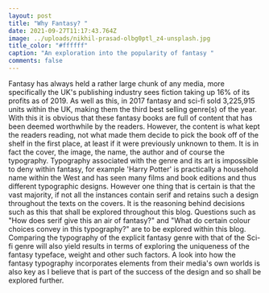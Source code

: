 ```yaml
---
layout: post
title: "Why Fantasy? "
date: 2021-09-27T11:17:43.764Z
image: ../uploads/nikhil-prasad-olbg0ptl_z4-unsplash.jpg
title_color: "#ffffff"
caption: "An exploration into the popularity of fantasy "
comments: false
---
```

Fantasy has always held a rather large chunk of any media, more specifically the UK's publishing industry sees fiction taking up 16% of its profits as of 2019. As well as this, in 2017 fantasy and sci-fi sold 3,225,915 units within the UK, making them the third best selling genre(s) of the year. With this it is obvious that these fantasy books are full of content that has been deemed worthwhile by the readers. However, the content is what kept the readers reading, not what made them decide to pick the book off of the shelf in the first place, at least if it were previously unknown to them. It is in fact the cover, the image, the name, the author and of course the typography. Typography associated with the genre and its art is impossible to deny within fantasy, for example 'Harry Potter' is practically a household name within the West and has seen many films and book editions and thus different typographic designs. However one thing that is certain is that the vast majority, if not all the instances contain serif and retains such a design throughout the texts on the covers. It is the reasoning behind decisions such as this that shall be explored throughout this blog. Questions such as "How does serif give this an air of fantasy?" and "What do certain colour choices convey in this typography?" are to be explored within this blog. Comparing the typography of the explicit fantasy genre with that of the Sci-fi genre will also yield results in terms of exploring the uniqueness of the fantasy typeface, weight and other such factors. A look into how the fantasy typography incorporates elements from their media's own worlds is also key as I believe that is part of the success of the design and so shall be explored further.